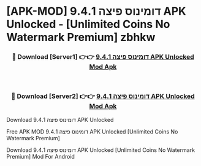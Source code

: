 # [APK-MOD] דומינוס פיצה 9.4.1 APK Unlocked - [Unlimited Coins No Watermark Premium] zbhkw



<div align="center">
<h3>🔴 Download [Server1] 👉👉 <a href="https://momento.my/?title=דומינוס_פיצה_9.4.1_APK_Unlocked">דומינוס פיצה 9.4.1 APK Unlocked Mod Apk</a></h3><br>

<h3>🔴 Download [Server2] 👉👉 <a href="https://momento.my/?title=דומינוס_פיצה_9.4.1_APK_Unlocked">דומינוס פיצה 9.4.1 APK Unlocked Mod Apk</a></h3>
</div>



Download דומינוס פיצה 9.4.1 APK Unlocked 

Free APK MOD דומינוס פיצה 9.4.1 APK Unlocked [Unlimited Coins No Watermark Premium]

Download דומינוס פיצה 9.4.1 APK Unlocked [Unlimited Coins No Watermark Premium] Mod For Android

